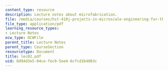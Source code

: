 ```yaml
---
content_type: resource
description: Lecture notes about microfabrication.
file: /media/courses/hst-410j-projects-in-microscale-engineering-for-the-life-sciences-spring-2007/8d94d3e504cefec05ee46cfcd1b4083c_lec02.pdf
file_type: application/pdf
learning_resource_types:
- Lecture Notes
ocw_type: OCWFile
parent_title: Lecture Notes
parent_type: CourseSection
resourcetype: Document
title: lec02.pdf
uid: 8d94d3e5-04ce-fec0-5ee4-6cfcd1b4083c
---
```

